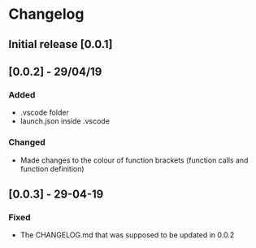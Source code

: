 # Changelog

## Initial release [0.0.1]

## [0.0.2] - 29/04/19
### Added
- .vscode folder
- launch.json inside .vscode
### Changed
- Made changes to the colour of function brackets (function calls and function definition)

## [0.0.3] - 29-04-19
### Fixed
- The CHANGELOG.md that was supposed to be updated in 0.0.2